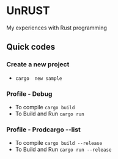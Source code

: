 # UnRUST
My experiences with Rust programming


## Quick codes


### Create a new project
- `cargo  new sample`

### Profile - Debug
- To compile `cargo build`
- To Build and Run `cargo run`

### Profile - Prodcargo --list

- To compile `cargo build --release`
- To Build and Run `cargo run --release`

